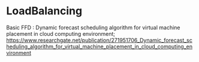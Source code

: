 # LoadBalancing

Basic FFD : Dynamic forecast scheduling algorithm for virtual machine placement in cloud computing environment; https://www.researchgate.net/publication/271951706_Dynamic_forecast_scheduling_algorithm_for_virtual_machine_placement_in_cloud_computing_environment
